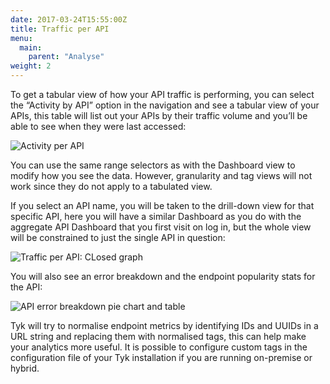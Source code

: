 ```yaml
---
date: 2017-03-24T15:55:00Z
title: Traffic per API
menu:
  main:
    parent: "Analyse"
weight: 2 
---
```


To get a tabular view of how your API traffic is performing, you can select the “Activity by API” option in the navigation and see a tabular view of your APIs, this table will list out your APIs by their traffic volume and you’ll be able to see when they were last accessed:

![Activity per API][1]

You can use the same range selectors as with the Dashboard view to modify how you see the data. However, granularity and tag views will not work since they do not apply to a tabulated view.

If you select an API name, you will be taken to the drill-down view for that specific API, here you will have a similar Dashboard as you do with the aggregate API Dashboard that you first visit on log in, but the whole view will be constrained to just the single API in question:

![Traffic per API: CLosed graph][2]

You will also see an error breakdown and the endpoint popularity stats for the API:

![API error breakdown pie chart and table][3]

Tyk will try to normalise endpoint metrics by identifying IDs and UUIDs in a URL string and replacing them with normalised tags, this can help make your analytics more useful. It is possible to configure custom tags in the configuration file of your Tyk installation if you are running on-premise or hybrid.

[1]: /docs/img/dashboard/usage-data/activityPerAPI.png
[2]: /docs/img/dashboard/usage-data/perAPIDrilldown.png
[3]: /docs/img/dashboard/usage-data/errorBreakDownEndpoint2.png